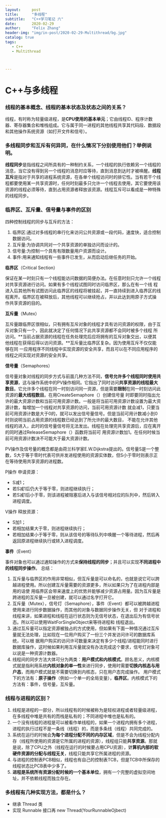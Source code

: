 ```yaml
---
layout:     post
title:      "多线程"
subtitle:   "C++学习笔记 六"
date:       2020-02-29
author:     "Felix Zhang"
header-img: "img/in-post/2020-02-29-Multithread/bg.jpg"
catalog: true
tags:
   - C++
   - Multithread



---
```


# C++与多线程

### 线程的基本概念、线程的基本状态及状态之间的关系？

线程，有时称为轻量级进程，是**CPU使用的基本单元**；它由线程ID、程序计数器、寄存器集合和堆栈组成。它与属于同一进程的其他线程共享其代码段、数据段和其他操作系统资源（如打开文件和信号）。

### 多线程同步和互斥有何异同，在什么情况下分别使用他们？举例说明。

**线程同步**是指线程之间所具有的一种制约关系，一个线程的执行依赖另一个线程的消息，当它没有得到另一个线程的消息时应等待，直到消息到达时才被唤醒。**线程互斥**是指对于共享的进程系统资源，在各单个线程访问时的排它性。当有若干个线程都要使用某一共享资源时，任何时刻最多只允许一个线程去使用，其它要使用该资源的线程必须等待，直到占用资源者释放该资源。线程互斥可以看成是一种特殊的线程同步。

### 临界区、互斥量、信号量与事件的区别

四种控制线程的同步与互斥的方法：

1. 临界区:通过对多线程的串行化来访问公共资源或一段代码，速度快，适合控制数据访问。
2. 互斥量:为协调共同对一个共享资源的单独访问而设计的。 
3. 信号量:为控制一个具有有限数量用户资源而设计。 
4. 事件:用来通知线程有一些事件已发生，从而启动后继任务的开始。 

**临界区**（Critical Section）

保证在某一时刻只有一个线程能访问数据的简便办法。在任意时刻只允许一个线程对共享资源进行访问。如果有多个线程试图同时访问临界区，那么在有一个线 程进入后其他所有试图访问此临界区的线程将被挂起，并一直持续到进入临界区的线程离开。临界区在被释放后，其他线程可以继续抢占，并以此达到用原子方式操 作共享资源的目的。 

**互斥量**（Mutex） 

互斥量跟临界区很相似，只有拥有互斥对象的线程才具有访问资源的权限，由于互斥对象只有一个，因此就决定了任何情况下此共享资源都不会同时被多个线程 所访问。**当前占据资源的线程在任务处理完后应将拥有的互斥对象交出，以便其他线程在获得后得以访问资源。**互斥量比临界区复杂。因为使用互斥不仅仅能够在同 一应用程序不同线程中实现资源的安全共享，而且可以在不同应用程序的线程之间实现对资源的安全共享。 

**信号量**（Semaphores）

信号量对象对线程的同步方式与前面几种方法不同，**信号允许多个线程同时使用共享资源**，这与操作系统中的PV操作相同。它指出了同时访问**共享资源的线程最大数目**。它允许多个线程在同一时刻访问同一资源，但是需要**限制**在同一时刻访问此资源的**最大线程数目**。在用CreateSemaphore（）创建信号量 时即要同时指出允许的最大资源计数和当前可用资源计数。一般是将当前可用资源计数设置为最大资源计数，每增加一个线程对共享资源的访问，当前可用资源计数 就会减1，只要当前可用资源计数是大于0的，就可以发出信号量信号。但是当前可用计数减小到0时则说明当前占用资源的线程数已经达到了所允许的最大数目， 不能在允许其他线程的进入，此时的信号量信号将无法发出。线程在处理完共享资源后，应在离开的同时通过ReleaseSemaphore（）函数将当前可 用资源计数加1。在任何时候当前可用资源计数决不可能大于最大资源计数。 

PV操作及信号量的概念都是由荷兰科学家E.W.Dijkstra提出的。信号量S是一个整数，S大于等于零时代表可供并发进程使用的资源实体数，但S小于零时则表示正在等待使用共享资源的进程数。 

P操作 申请资源： 

* S减1； 
* 若S减1后仍大于等于零，则进程继续执行； 
* 若S减1后小于零，则该进程被阻塞后进入与该信号相对应的队列中，然后转入进程调度。 

V操作 释放资源： 

* S加1； 
* 若相加结果大于零，则进程继续执行； 
* 若相加结果小于等于零，则从该信号的等待队列中唤醒一个等待进程，然后再返回原进程继续执行或转入进程调度。 

**事件**（Event） 

事件对象也可以通过通知操作的方式来**保持线程的同步**；并且可以实现**不同进程中的线程同步操作**。 总结： 

1. 互斥量与临界区的作用非常相似，但互斥量是可以命名的，也就是说它可以跨越进程使用。所以创建互斥量需要的资源更多，所以如果只为了在进程内部是用的话使 用临界区会带来速度上的优势并能够减少资源占用量。因为互斥量是跨进程的互斥量一旦被创建，就可以通过名字打开它。 
2. 互斥量（Mutex），信号灯（Semaphore），事件（Event）都可以被跨越进程使用来进行同步数据操作，而其他的对象与数据同步操作无关，但 对于进程和线程来讲，如果进程和线程在运行状态则为无信号状态，在退出后为有信号状态。所以可以使用WaitForSingleObject来等待进程和 线程退出。 
3. 通过互斥量可以指定资源被独占的方式使用，但如果有下面一种情况通过互斥量就无法处理，比如现在一位用户购买了一份三个并发访问许可的数据库系统，可以根 据用户购买的访问许可数量来决定有多少个线程/进程能同时进行数据库操作，这时候如果利用互斥量就没有办法完成这个要求，信号灯对象可以说是一种资源计数器。
4. 线程间的同步方法大体可分为两类：**用户模式和内核模式**。顾名思义，内核模式就是指利用系统**内核对象的单一性**来进行同步，使用时需要**切换内核态与用户态**，而用户模式就是不需要切换到内核态，只在用户态完成操作。
   用户模式下的方法有：**原子操作**（例如一个单一的全局变量），**临界区**。内核模式下的方法有：事件，信号量，互斥量。

### 线程与进程的区别？

1. 线程是进程的一部分，所以线程有的时候被称为是轻权进程或者轻量级进程，在多线程中堆是共有的而栈是私有的；不同进程中堆也是私有的。
2. 一个没有线程的进程是可以被看作单线程的，如果一个进程内拥有多个进程，进程的执行过程不是一条线（线程）的，而是多条线（线程）共同完成的。
3.  系统在运行的时候会**为每个进程分配不同的内存区域**，但是不会为线程分配内存（线程所使用的资源是它所属的进程的资源），线程组只能**共享资源**。那就是说，除了CPU之外（线程在运行的时候要占用CPU资源），**计算机内部的软硬件资源的分配与线程无关**，线程只能共享它所属进程的资源。
4.  与进程的控制表PCB相似，线程也有自己的控制表TCB，但是TCB中所保存的线程状态比PCB表中少多了。
5.  **进程是系统所有资源分配时候的一个基本单位**，拥有一个完整的虚拟空间地址，并不依赖线程而独立存在。

### 多线程有几种实现方法，都是什么？

* 继承 Thread 类
* 实现 Runnable 接口再 new Thread(YourRunnableOjbect) 

